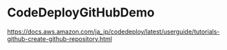# CodeDeployGitHubDemo
https://docs.aws.amazon.com/ja_jp/codedeploy/latest/userguide/tutorials-github-create-github-repository.html
